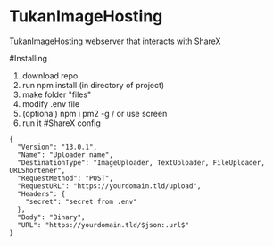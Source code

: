 # TukanImageHosting
TukanImageHosting webserver that interacts with ShareX


#Installing
1. download repo
2. run npm install (in directory of project)
3. make folder "files"
4. modify .env file
5. (optional) npm i pm2 -g / or use screen
6. run it
#ShareX config
```
{
  "Version": "13.0.1",
  "Name": "Uploader name",
  "DestinationType": "ImageUploader, TextUploader, FileUploader, URLShortener",
  "RequestMethod": "POST",
  "RequestURL": "https://yourdomain.tld/upload",
  "Headers": {
    "secret": "secret from .env"
  },
  "Body": "Binary",
  "URL": "https://yourdomain.tld/$json:.url$"
}
